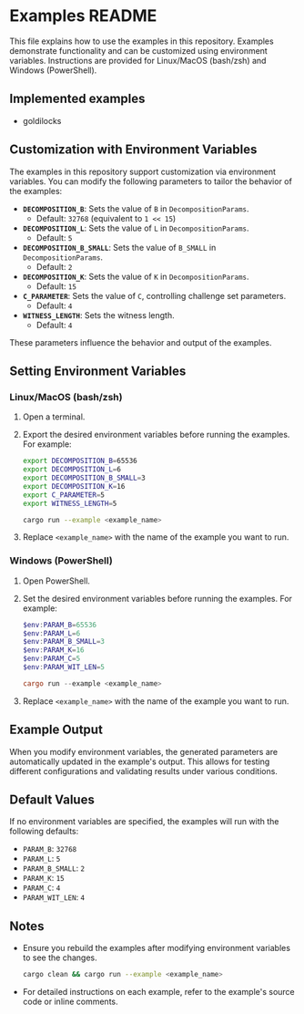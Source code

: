 # Examples README

This file explains how to use the examples in this repository. Examples demonstrate functionality and can be customized using environment variables. Instructions are provided for Linux/MacOS (bash/zsh) and Windows (PowerShell).

## Implemented examples
* goldilocks

## Customization with Environment Variables

The examples in this repository support customization via environment variables. You can modify the following parameters to tailor the behavior of the examples:

- **`DECOMPOSITION_B`**: Sets the value of `B` in `DecompositionParams`.
    - Default: `32768` (equivalent to `1 << 15`)
- **`DECOMPOSITION_L`**: Sets the value of `L` in `DecompositionParams`.
    - Default: `5`
- **`DECOMPOSITION_B_SMALL`**: Sets the value of `B_SMALL` in `DecompositionParams`.
    - Default: `2`
- **`DECOMPOSITION_K`**: Sets the value of `K` in `DecompositionParams`.
    - Default: `15`
- **`C_PARAMETER`**: Sets the value of `C`, controlling challenge set parameters.
    - Default: `4`
- **`WITNESS_LENGTH`**: Sets the witness length.
    - Default: `4`

These parameters influence the behavior and output of the examples.

## Setting Environment Variables

### Linux/MacOS (bash/zsh)

1. Open a terminal.
2. Export the desired environment variables before running the examples. For example:

   ```bash
   export DECOMPOSITION_B=65536
   export DECOMPOSITION_L=6
   export DECOMPOSITION_B_SMALL=3
   export DECOMPOSITION_K=16
   export C_PARAMETER=5
   export WITNESS_LENGTH=5

   cargo run --example <example_name>
   ```

3. Replace `<example_name>` with the name of the example you want to run.

### Windows (PowerShell)

1. Open PowerShell.
2. Set the desired environment variables before running the examples. For example:

   ```powershell
   $env:PARAM_B=65536
   $env:PARAM_L=6
   $env:PARAM_B_SMALL=3
   $env:PARAM_K=16
   $env:PARAM_C=5
   $env:PARAM_WIT_LEN=5

   cargo run --example <example_name>
   ```

3. Replace `<example_name>` with the name of the example you want to run.

## Example Output

When you modify environment variables, the generated parameters are automatically updated in the example's output. This allows for testing different configurations and validating results under various conditions.

## Default Values

If no environment variables are specified, the examples will run with the following defaults:

- `PARAM_B`: `32768`
- `PARAM_L`: `5`
- `PARAM_B_SMALL`: `2`
- `PARAM_K`: `15`
- `PARAM_C`: `4`
- `PARAM_WIT_LEN`: `4`

## Notes

- Ensure you rebuild the examples after modifying environment variables to see the changes.
  ```bash
  cargo clean && cargo run --example <example_name>
  ```

- For detailed instructions on each example, refer to the example's source code or inline comments.